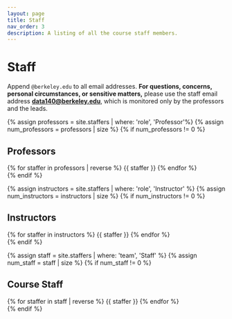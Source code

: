 ```yaml
---
layout: page
title: Staff
nav_order: 3
description: A listing of all the course staff members.
---
```


# Staff

Append `@berkeley.edu` to all email addresses. **For questions, concerns, personal circumstances, or sensitive matters,** please use the staff email address **[data140@berkeley.edu](mailto:data140@berkeley.edu)**, which is monitored only by the professors and the leads.

{% assign professors = site.staffers | where: 'role', 'Professor'%}
{% assign num_professors = professors | size %}
{% if num_professors != 0 %}
## Professors

<div class="role flex">
{% for staffer in professors | reverse %}
{{ staffer }}
{% endfor %}
</div>
{% endif %}

{% assign instructors = site.staffers | where: 'role', 'Instructor' %}
{% assign num_instructors = instructors | size %}
{% if num_instructors != 0 %}
## Instructors

<div class="role flex">
{% for staffer in instructors %}
{{ staffer }}
{% endfor %}
</div>
{% endif %}

{% assign staff = site.staffers | where: 'team', 'Staff' %}
{% assign num_staff = staff | size %}
{% if num_staff != 0 %}
## Course Staff

<div class="role flex">
{% for staffer in staff | reverse %}
{{ staffer }}
{% endfor %}
</div>
{% endif %}

